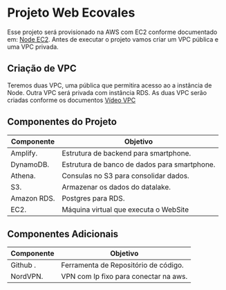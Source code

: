 # Projeto Web Ecovales

Esse projeto será provisionado na AWS com EC2 conforme documentado em: [Node EC2](https://www.clickittech.com/devops/deploy-nodejs-app-to-aws/). Antes de executar o projeto vamos criar um VPC pública e uma VPC privada.

## Criação de VPC

Teremos duas VPC, uma pública que permitira acesso ao a instância de Node. Outra VPC será privada com instância RDS. As duas VPC serão criadas conforme os documentos [Vídeo VPC](https://www.youtube.com/watch?v=3okhljXN9aA)



## Componentes do Projeto

| Componente          |  Objetivo                                    |
| ------------------- | -------------------------------------------  |
|  Amplify.           |  Estrutura de backend para smartphone.       |
|  DynamoDB.          |  Estrutura de banco de dados para smartphone.|
|  Athena.            |  Consulas no S3  para consolidar dados.      |  
|  S3.                |  Armazenar os dados do datalake.             |
|  Amazon RDS.        |  Postgres para RDS.                          |
|  EC2.               |  Máquina virtual que executa o WebSite       |  

## Componentes Adicionais

| Componente          |  Objetivo                                    |
| ------------------- | -------------------------------------------  |
|  Github .           |  Ferramenta de Repositório de código.        |
|  NordVPN.           |  VPN com Ip fixo para conectar na aws.       |
